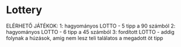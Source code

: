 # Lottery

ELÉRHETŐ JÁTÉKOK:
 1: hagyományos LOTTO - 5 tipp a 90 számból 
 2: hagyományos LOTTO - 6 tipp a 45 számból 
 3: fordított LOTTO - addig folynak a húzások, amig nem lesz teli találatos a megadott öt tipp
